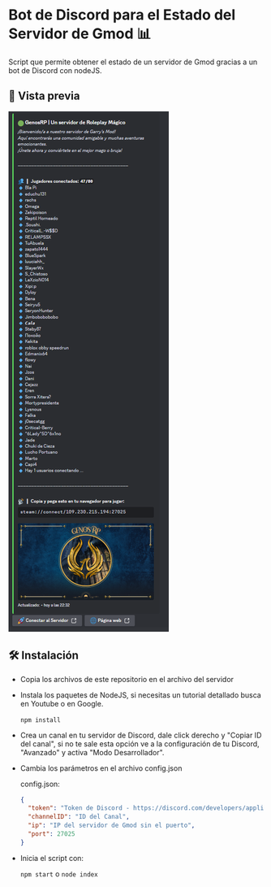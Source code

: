 # Bot de Discord para el Estado del Servidor de Gmod 📊
Script que permite obtener el estado de un servidor de Gmod gracias a un bot de Discord con nodeJS.

## 👀 Vista previa
![alt text](https://github.com/Fer3D/Discord_GarrysMod_ServerStatus/blob/main/preview.png?raw=true)

## 🛠 Instalación
- Copia los archivos de este repositorio en el archivo del servidor

- Instala los paquetes de NodeJS, si necesitas un tutorial detallado busca en Youtube o en Google.

  `npm install`

- Crea un canal en tu servidor de Discord, dale click derecho y "Copiar ID del canal", si no te sale esta opción ve a la configuración de tu Discord, "Avanzado" y activa "Modo Desarrollador".

- Cambia los parámetros en el archivo config.json

  config.json:
  ```json
  {
    "token": "Token de Discord - https://discord.com/developers/applications",
    "channelID": "ID del Canal",
    "ip": "IP del servidor de Gmod sin el puerto",
    "port": 27025
  }
  ```
- Inicia el script con:

  `npm start` o `node index`
